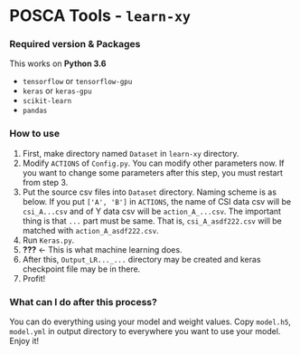 # POSCA Tools - `learn-xy`

### Required version & Packages

This works on **Python 3.6**

-   `tensorflow` or `tensorflow-gpu`
-   `keras` or `keras-gpu`
-   `scikit-learn`
-   `pandas`

### How to use

1. First, make directory named `Dataset` in `learn-xy` directory.
2. Modify `ACTIONS` of `Config.py`. You can modify other parameters now. If you want to change some parameters after this step, you must restart from step 3.
3. Put the source csv files into `Dataset` directory. Naming scheme is as below.
   If you put `['A', 'B']` in `ACTIONS`, the name of CSI data csv will be `csi_A...csv` and of Y data csv will be `action_A_...csv`.
   The important thing is that `...` part must be same. That is, `csi_A_asdf222.csv` will be matched with `action_A_asdf222.csv`.
4. Run `Keras.py`.
5. **???** ← This is what machine learning does.
6. After this, `Output_LR..._...` directory may be created and keras checkpoint file may be in there.
7. Profit!

### What can I do after this process?

You can do everything using your model and weight values. Copy `model.h5`, `model.yml` in output directory to everywhere you want to use your model. Enjoy it!
